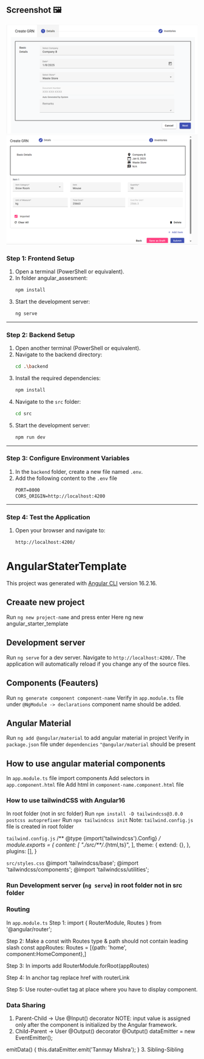 ## Screenshot 🖼️

<img src="https://github.com/tanmaymishra1551/angular_assesment/blob/main/form1.png?raw=true">
<img src="https://github.com/tanmaymishra1551/angular_assesment/blob/main/form2.png?raw=true">

### Step 1: Frontend Setup

1. Open a terminal (PowerShell or equivalent).
2. In folder angular_assesment:
   ```bash
   npm install
   ```
3. Start the development server:
   ```bash
   ng serve
   ```

---

### Step 2: Backend Setup

1. Open another terminal (PowerShell or equivalent).
2. Navigate to the backend directory:
   ```bash
   cd .\backend
   ```
3. Install the required dependencies:
   ```bash
   npm install
   ```
4. Navigate to the `src` folder:
   ```bash
   cd src
   ```
5. Start the development server:
   ```bash
   npm run dev
   ```

---

### Step 3: Configure Environment Variables

1. In the `backend` folder, create a new file named `.env`.
2. Add the following content to the `.env` file
   ```env
   PORT=8000
   CORS_ORIGIN=http://localhost:4200
   ```

---

### Step 4: Test the Application

1. Open your browser and navigate to:
   ```
   http://localhost:4200/
   ```

# AngularStaterTemplate

This project was generated with [Angular CLI](https://github.com/angular/angular-cli) version 16.2.16.

## Creaate new project
Run `ng new project-name` and press enter
Here ng new angular_starter_template

## Development server
Run `ng serve` for a dev server. 
Navigate to `http://localhost:4200/`. 
The application will automatically reload if you change any of the source files.

## Components (Feauters)
Run `ng generate component component-name` 
Verify in `app.module.ts` file under `@NgModule -> declarations` component name should be added.

## Angular Material
Run `ng add @angular/material` to add angular material in project
Verify in `package.json` file under `dependencies` `"@angular/material` should be present

## How to use angular material components
In `app.module.ts` file import components
Add selectors in `app.component.html` file
Add html in `component-name.component.html` file

### How to use tailwindCSS with Angular16
In root folder (not in src folder)
Run `npm install -D tailwindcss@3.0.0 postcss autoprefixer`
Run `npx tailwindcss init`
Note: `tailwind.config.js` file is created in root folder

`tailwind.config.js`
/** @type {import('tailwindcss').Config} */
module.exports = {
  content: [
    "./src/**/*.{html,ts}",
  ],
  theme: {
    extend: {},
  },
  plugins: [],
}

`src/styles.css`
@import 'tailwindcss/base';
@import 'tailwindcss/components';
@import 'tailwindcss/utilities';

### Run Development server (`ng serve`) in root folder not in src folder

### Routing
In `app.module.ts`
Step 1: import { RouterModule, Routes } from '@angular/router';

Step 2: Make a const with Routes type & path should not contain leading slash
const appRoutes: Routes = [{path: 'home', component:HomeComponent},]

Step 3: In imports add
RouterModule.forRoot(appRoutes)

Step 4: In anchor tag replace href with routerLink
<a routerLink="/home">

Step 5: Use router-outlet tag at place where you have to display component.

### Data Sharing 
1. Parent-Child -> Use @Input() decorator
NOTE: input value is assigned only after the component is initialized by the Angular framework.
2. Child-Parent -> User @Output() decorator
@Output() dataEmitter = new EventEmitter<string>();

emitData() {
    this.dataEmitter.emit('Tanmay Mishra');
  }
3. Sibling-Sibling
